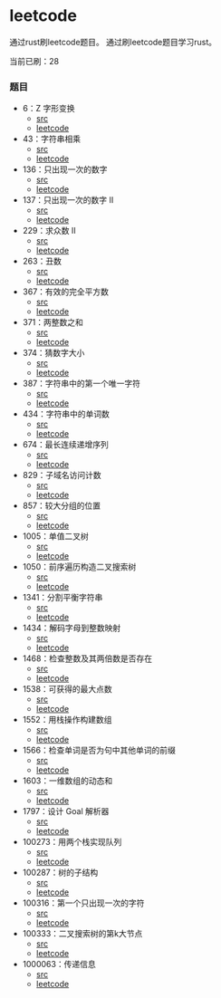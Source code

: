 # leetcode
通过rust刷leetcode题目。
通过刷leetcode题目学习rust。

当前已刷：28

### 题目
- 6：Z 字形变换
    - [src](https://github.com/rustors/leetcode/blob/main/src/bin/zigzag-conversion.rs)
    - [leetcode](https://leetcode-cn.com/problems/zigzag-conversion/)
- 43：字符串相乘
    - [src](https://github.com/rustors/leetcode/blob/main/src/bin/multiply-strings.rs)
    - [leetcode](https://leetcode-cn.com/problems/multiply-strings/)
- 136：只出现一次的数字
    - [src](https://github.com/rustors/leetcode/blob/main/src/bin/single-number.rs)
    - [leetcode](https://leetcode-cn.com/problems/single-number/)
- 137：只出现一次的数字 II
    - [src](https://github.com/rustors/leetcode/blob/main/src/bin/single-number-ii.rs)
    - [leetcode](https://leetcode-cn.com/problems/single-number-ii/)
- 229：求众数 II
    - [src](https://github.com/rustors/leetcode/blob/main/src/bin/majority-element-ii.rs)
    - [leetcode](https://leetcode-cn.com/problems/majority-element-ii/)
- 263：丑数
    - [src](https://github.com/rustors/leetcode/blob/main/src/bin/ugly-number.rs)
    - [leetcode](https://leetcode-cn.com/problems/ugly-number/)
- 367：有效的完全平方数
    - [src](https://github.com/rustors/leetcode/blob/main/src/bin/valid-perfect-square.rs)
    - [leetcode](https://leetcode-cn.com/problems/valid-perfect-square/)
- 371：两整数之和
    - [src](https://github.com/rustors/leetcode/blob/main/src/bin/sum-of-two-integers.rs)
    - [leetcode](https://leetcode-cn.com/problems/sum-of-two-integers/)
- 374：猜数字大小
    - [src](https://github.com/rustors/leetcode/blob/main/src/bin/guess-number-higher-or-lower.rs)
    - [leetcode](https://leetcode-cn.com/problems/guess-number-higher-or-lower/)
- 387：字符串中的第一个唯一字符
    - [src](https://github.com/rustors/leetcode/blob/main/src/bin/first-unique-character-in-a-string.rs)
    - [leetcode](https://leetcode-cn.com/problems/first-unique-character-in-a-string/)
- 434：字符串中的单词数
    - [src](https://github.com/rustors/leetcode/blob/main/src/bin/number-of-segments-in-a-string.rs)
    - [leetcode](https://leetcode-cn.com/problems/number-of-segments-in-a-string/)
- 674：最长连续递增序列
    - [src](https://github.com/rustors/leetcode/blob/main/src/bin/longest-continuous-increasing-subsequence.rs)
    - [leetcode](https://leetcode-cn.com/problems/longest-continuous-increasing-subsequence/)
- 829：子域名访问计数
    - [src](https://github.com/rustors/leetcode/blob/main/src/bin/subdomain-visit-count.rs)
    - [leetcode](https://leetcode-cn.com/problems/subdomain-visit-count/)
- 857：较大分组的位置
    - [src](https://github.com/rustors/leetcode/blob/main/src/bin/positions-of-large-groups.rs)
    - [leetcode](https://leetcode-cn.com/problems/positions-of-large-groups/)
- 1005：单值二叉树
    - [src](https://github.com/rustors/leetcode/blob/main/src/bin/univalued-binary-tree.rs)
    - [leetcode](https://leetcode-cn.com/problems/univalued-binary-tree/)
- 1050：前序遍历构造二叉搜索树
    - [src](https://github.com/rustors/leetcode/blob/main/src/bin/construct-binary-search-tree-from-preorder-traversal.rs)
    - [leetcode](https://leetcode-cn.com/problems/construct-binary-search-tree-from-preorder-traversal/)
- 1341：分割平衡字符串
    - [src](https://github.com/rustors/leetcode/blob/main/src/bin/split-a-string-in-balanced-strings.rs)
    - [leetcode](https://leetcode-cn.com/problems/split-a-string-in-balanced-strings/)
- 1434：解码字母到整数映射
    - [src](https://github.com/rustors/leetcode/blob/main/src/bin/decrypt-string-from-alphabet-to-integer-mapping.rs)
    - [leetcode](https://leetcode-cn.com/problems/decrypt-string-from-alphabet-to-integer-mapping/)
- 1468：检查整数及其两倍数是否存在
    - [src](https://github.com/rustors/leetcode/blob/main/src/bin/check-if-n-and-its-double-exist.rs)
    - [leetcode](https://leetcode-cn.com/problems/check-if-n-and-its-double-exist/)
- 1538：可获得的最大点数
    - [src](https://github.com/rustors/leetcode/blob/main/src/bin/maximum-points-you-can-obtain-from-cards.rs)
    - [leetcode](https://leetcode-cn.com/problems/maximum-points-you-can-obtain-from-cards/)
- 1552：用栈操作构建数组
    - [src](https://github.com/rustors/leetcode/blob/main/src/bin/build-an-array-with-stack-operations.rs)
    - [leetcode](https://leetcode-cn.com/problems/build-an-array-with-stack-operations/)
- 1566：检查单词是否为句中其他单词的前缀
    - [src](https://github.com/rustors/leetcode/blob/main/src/bin/check-if-a-word-occurs-as-a-prefix-of-any-word-in-a-sentence.rs)
    - [leetcode](https://leetcode-cn.com/problems/check-if-a-word-occurs-as-a-prefix-of-any-word-in-a-sentence/)
- 1603：一维数组的动态和
    - [src](https://github.com/rustors/leetcode/blob/main/src/bin/running-sum-of-1d-array.rs)
    - [leetcode](https://leetcode-cn.com/problems/running-sum-of-1d-array/)
- 1797：设计 Goal 解析器
    - [src](https://github.com/rustors/leetcode/blob/main/src/bin/goal-parser-interpretation.rs)
    - [leetcode](https://leetcode-cn.com/problems/goal-parser-interpretation/)
- 100273：用两个栈实现队列
    - [src](https://github.com/rustors/leetcode/blob/main/src/bin/yong-liang-ge-zhan-shi-xian-dui-lie-lcof.rs)
    - [leetcode](https://leetcode-cn.com/problems/yong-liang-ge-zhan-shi-xian-dui-lie-lcof/)
- 100287：树的子结构
    - [src](https://github.com/rustors/leetcode/blob/main/src/bin/shu-de-zi-jie-gou-lcof.rs)
    - [leetcode](https://leetcode-cn.com/problems/shu-de-zi-jie-gou-lcof/)
- 100316：第一个只出现一次的字符
    - [src](https://github.com/rustors/leetcode/blob/main/src/bin/di-yi-ge-zhi-chu-xian-yi-ci-de-zi-fu-lcof.rs)
    - [leetcode](https://leetcode-cn.com/problems/di-yi-ge-zhi-chu-xian-yi-ci-de-zi-fu-lcof/)
- 100333：二叉搜索树的第k大节点
    - [src](https://github.com/rustors/leetcode/blob/main/src/bin/er-cha-sou-suo-shu-de-di-kda-jie-dian-lcof.rs)
    - [leetcode](https://leetcode-cn.com/problems/er-cha-sou-suo-shu-de-di-kda-jie-dian-lcof/)
- 1000063：传递信息
    - [src](https://github.com/rustors/leetcode/blob/main/src/bin/chuan-di-xin-xi.rs)
    - [leetcode](https://leetcode-cn.com/problems/chuan-di-xin-xi/)
